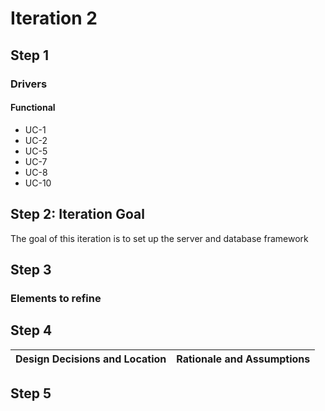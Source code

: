 # Iteration 2

## Step 1

### Drivers

#### Functional

* UC-1
* UC-2
* UC-5
* UC-7
* UC-8
* UC-10


## Step 2: Iteration Goal

The goal of this iteration is to set up the server and database framework

## Step 3

### Elements to refine


## Step 4

| Design Decisions and Location | Rationale and Assumptions |
|------------------------------|--------------------------|

## Step 5

